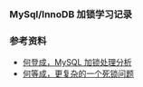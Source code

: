 ### MySql/InnoDB 加锁学习记录



### 参考资料
- [何登成，MySQL 加锁处理分析](https://www.jianshu.com/p/346d3c30eb2c)
- [何等成，更复杂的一个死锁问题](http://www.360doc.com/content/15/0506/10/1073512_468417776.shtml)
